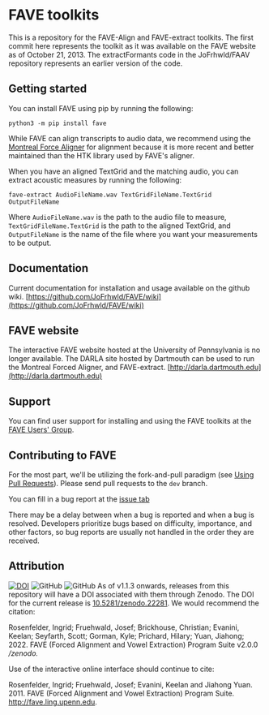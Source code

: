 # FAVE toolkits

This is a repository for the FAVE-Align and FAVE-extract toolkits.
The first commit here represents the toolkit as it was available on the FAVE website as of October 21, 2013.
The extractFormants code in the JoFrhwld/FAAV repository represents an earlier version of the code.

## Getting started

You can install FAVE using pip by running the following:
```
python3 -m pip install fave
```

While FAVE can align transcripts to audio data, we recommend using the [Montreal Force Aligner](https://montreal-forced-aligner.readthedocs.io/en/latest/first\_steps/index.html#first-steps-align-pretrained) for alignment because it is more recent and better maintained than the HTK library used by FAVE's aligner.

When you have an aligned TextGrid and the matching audio, you can extract acoustic measures by running the following:
```
fave-extract AudioFileName.wav TextGridFileName.TextGrid OutputFileName
```

Where `AudioFileName.wav` is the path to the audio file to measure, `TextGridFileName.TextGrid` is the path to the aligned TextGrid, and `OutputFileName` is the name of the file where you want your measurements to be output.

## Documentation
Current documentation for installation and usage available on the github wiki. [https://github.com/JoFrhwld/FAVE/wiki](https://github.com/JoFrhwld/FAVE/wiki)

## FAVE website

The interactive FAVE website hosted at the University of Pennsylvania is no longer available. The DARLA site hosted by Dartmouth can be used to run the Montreal Forced Aligner, and FAVE-extract. [http://darla.dartmouth.edu](http://darla.dartmouth.edu)

## Support

You can find user support for installing and using the FAVE toolkits at the [FAVE Users' Group](https://groups.google.com/forum/#!forum/fave-users).

## Contributing to FAVE
For the most part, we'll be utilizing the fork-and-pull paradigm (see [Using Pull Requests](https://help.github.com/articles/using-pull-requests)). Please send pull requests to the `dev` branch.

You can fill in a bug report at the [issue tab](https://github.com/JoFrhwld/FAVE/issues)

There may be a delay between when a bug is reported and when a bug is resolved. Developers prioritize bugs based on difficulty, importance, and other factors, so bug reports are usually not handled in the order they are received. 

## Attribution
[![DOI](https://zenodo.org/badge/doi/10.5281/zenodo.22281.svg)](http://dx.doi.org/10.5281/zenodo.22281)
![GitHub](https://img.shields.io/github/license/JoFrhwld/FAVE)
![GitHub](https://img.shields.io/badge/Python-3.8%2B-brightgreen)
As of v1.1.3 onwards, releases from this repository will have a DOI associated with them through Zenodo. The DOI for the current release is [10.5281/zenodo.22281](http://dx.doi.org/10.5281/zenodo.22281). We would recommend the citation:

Rosenfelder, Ingrid; Fruehwald, Josef; Brickhouse, Christian; Evanini, Keelan; Seyfarth, Scott; Gorman, Kyle; Prichard, Hilary; Yuan, Jiahong; 2022. FAVE (Forced Alignment and Vowel Extraction) Program Suite v2.0.0 */zenodo.*

Use of the interactive online interface should continue to cite:

Rosenfelder, Ingrid; Fruehwald, Josef; Evanini, Keelan and Jiahong Yuan. 2011. FAVE (Forced Alignment and Vowel Extraction) Program Suite. http://fave.ling.upenn.edu.
